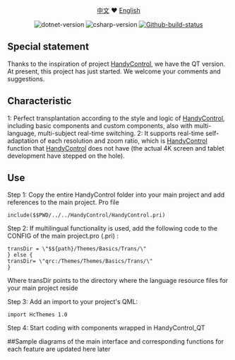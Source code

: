 <p align="center">
    <a href="https://github.com/1017369306/HandyControl_QT/blob/main/README-cn.md">中文</a> 
    ❤ 
    <a href="https://github.com/1017369306/HandyControl_QT/blob/main/README.md">English</a>
</p>

<p align="center"> 
    <img alt="dotnet-version" src="https://img.shields.io/badge/IDE-QT%20Creator-blue"></img>
    <img alt="csharp-version" src="https://img.shields.io/badge/QT-%3E%3D5.14.2-blue"></img>
    <a href="https://github.com/HandyOrg/HandyControl/actions?query=workflow%3Abuild">
        <img alt="Github-build-status" src="https://github.com/HandyOrg/HandyControl/workflows/build/badge.svg"></img>
    </a>
</p>

## Special statement
Thanks to the inspiration of project <a href="https://github.com/HandyOrg/HandyControl">HandyControl</a>, we have the QT version. At present, this project has just started. We welcome your comments and suggestions.

## Characteristic
1: Perfect transplantation according to the style and logic of <a href="https://github.com/HandyOrg/HandyControl">HandyControl</a>, including basic components and custom components, also with multi-language, multi-subject real-time switching.
2: It supports real-time self-adaptation of each resolution and zoom ratio, which is <a href="https://github.com/HandyOrg/HandyControl">HandyControl</a> function that <a href="https://github.com/HandyOrg/HandyControl">HandyControl</a> does not have (the actual 4K screen and tablet development have stepped on the hole).

## Use
Step 1: Copy the entire HandyControl folder into your main project and add references to the main project. Pro file

```include($$PWD/../../HandyControl/HandyControl.pri)```

Step 2: If multilingual functionality is used, add the following code to the CONFIG of the main project.pro (.pri) :
```CONFIG(debug, debug|release) {
transDir = \"$${path}/Themes/Basics/Trans/\"
} else {
transDir= \"qrc:/Themes/Themes/Basics/Trans/\"
}
```
Where transDir points to the directory where the language resource files for your main project reside

Step 3: Add an import to your project's QML:

`import HcThemes 1.0`

Step 4: Start coding with components wrapped in HandyControl_QT

##Sample diagrams of the main interface and corresponding functions for each feature are updated here later
